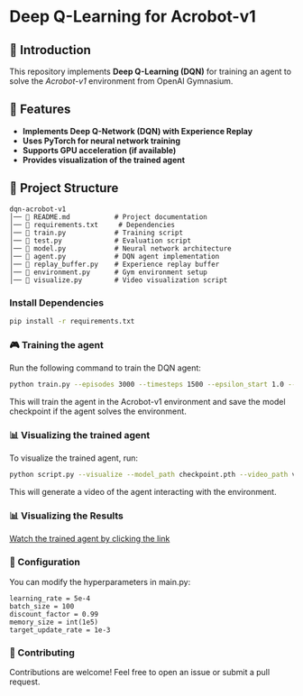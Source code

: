 # Deep Q-Learning for Acrobot-v1

## 🚀 Introduction
This repository implements **Deep Q-Learning (DQN)** for training an agent to solve the *Acrobot-v1* environment from OpenAI Gymnasium.

## 📌 Features
- **Implements Deep Q-Network (DQN) with Experience Replay**
- **Uses PyTorch for neural network training**
- **Supports GPU acceleration (if available)**
- **Provides visualization of the trained agent**

## 📂 Project Structure
```plaintext
dqn-acrobot-v1
│── 📜 README.md           # Project documentation
│── 📜 requirements.txt     # Dependencies
│── 📜 train.py            # Training script
│── 📜 test.py             # Evaluation script
│── 📜 model.py            # Neural network architecture
│── 📜 agent.py            # DQN agent implementation
│── 📜 replay_buffer.py    # Experience replay buffer
│── 📜 environment.py      # Gym environment setup
│── 📜 visualize.py        # Video visualization script
```
###  Install Dependencies
```bash
pip install -r requirements.txt
```
### 🎮 Training the agent
Run the following command to train the DQN agent:
```bash
python train.py --episodes 3000 --timesteps 1500 --epsilon_start 1.0 --epsilon_end 0.05 --epsilon_decay 0.99 --model_path "trained_model.pth"
```
This will train the agent in the Acrobot-v1 environment and save the model checkpoint if the agent solves the environment.
### 📊 Visualizing the trained agent
To visualize the trained agent, run:
```bash
python script.py --visualize --model_path checkpoint.pth --video_path video.mp4
```
This will generate a video of the agent interacting with the environment.

### 📊 Visualizing the Results
[Watch the trained agent by clicking the link](https://github.com/Atrin-Dev/acrobot-dqn-agent/blob/main/Acrobot.mp4)

### 📝 Configuration

You can modify the hyperparameters in main.py:
```
learning_rate = 5e-4
batch_size = 100
discount_factor = 0.99
memory_size = int(1e5)
target_update_rate = 1e-3
```
### 📢 Contributing

Contributions are welcome! Feel free to open an issue or submit a pull request.
